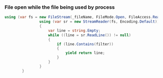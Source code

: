 ### File open while the file being used by process
```csharp
using (var fs = new FileStream(_fileName, FileMode.Open, FileAccess.Read, FileShare.ReadWrite))
				using (var sr = new StreamReader(fs, Encoding.Default))
				{
					var line = string.Empty;
					while ((line = sr.ReadLine()) != null)
					{
						if (line.Contains(filter))
						{
							yield return line;
						}
					}
				}
        }
```